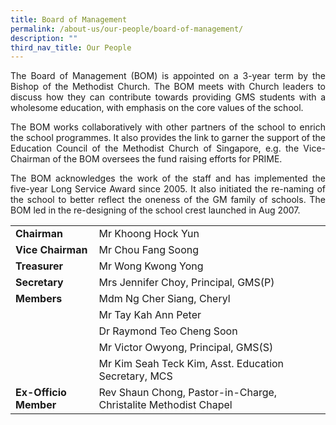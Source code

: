 ```yaml
---
title: Board of Management
permalink: /about-us/our-people/board-of-management/
description: ""
third_nav_title: Our People
---
```

<p style="text-align: justify;">The Board of Management (BOM) is appointed on a 3-year term by the Bishop of the Methodist Church. The BOM meets with Church leaders to discuss how they can contribute towards providing&nbsp;GMS&nbsp;students with a wholesome education, with emphasis on the core values of the school.  
  
</p><p style="text-align: justify;">The BOM works collaboratively with other partners of the school to enrich the school programmes. It also provides the link to garner the support of the Education Council of the Methodist Church of Singapore, e.g. the Vice-Chairman of the BOM oversees the fund raising efforts for PRIME.  
  
</p><p style="text-align: justify;">The BOM acknowledges the work of the staff and has implemented the five-year Long Service Award since 2005. It also initiated the re-naming of the school to better reflect the oneness of the GM family of schools. The BOM led in the re-designing of the school crest launched in Aug 2007.

	
| |  |  |
|---|---|---|
| <b>Chairman</b> | Mr Khoong Hock Yun |
| <b>Vice Chairman</b> | Mr Chou Fang Soong |
| <b>Treasurer</b> | Mr Wong Kwong Yong |
| <b>Secretary</b> | Mrs Jennifer Choy, Principal, GMS(P)|
|<b> Members</b> | Mdm Ng Cher Siang, Cheryl |
|  | Mr Tay Kah Ann Peter |
|  | Dr Raymond Teo Cheng Soon |
|  | Mr Victor Owyong,&nbsp;Principal, GMS(S) |
|  | Mr Kim Seah Teck Kim, Asst. Education Secretary, MCS |
| <b>Ex-Officio Member</b> | Rev Shaun Chong,  Pastor-in-Charge,  Christalite Methodist Chapel |

</p>